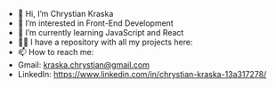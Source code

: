 - 👋 Hi, I’m Chrystian Kraska
- 👀 I’m interested in Front-End Development
- 🌱 I’m currently learning JavaScript and React
- 👨‍💻 I have a repository with all my projects here: 
- 📫 How to reach me:
- Gmail: kraska.chrystian@gmail.com
- LinkedIn: https://www.linkedin.com/in/chrystian-kraska-13a317278/

<!---
chkraska/chkraska is a ✨ special ✨ repository because its `README.md` (this file) appears on your GitHub profile.
You can click the Preview link to take a look at your changes.
--->
